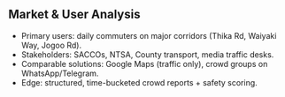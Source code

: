 ## Market & User Analysis
- Primary users: daily commuters on major corridors (Thika Rd, Waiyaki Way, Jogoo Rd).
- Stakeholders: SACCOs, NTSA, County transport, media traffic desks.
- Comparable solutions: Google Maps (traffic only), crowd groups on WhatsApp/Telegram.
- Edge: structured, time-bucketed crowd reports + safety scoring.
